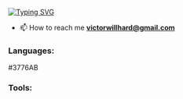 <a href="https://git.io/typing-svg"><img src="https://readme-typing-svg.herokuapp.com?font=Orbitron&size=24&pause=500&random=false&width=435&lines=Hi+%F0%9F%91%8B%2C+I'm+Victor;I'm+a+novice+python+developer" alt="Typing SVG" /></a>

- 📫 How to reach me **victorwillhard@gmail.com**

<h3 align="left">Languages:</h3>
#3776AB
<h3 align="left">Tools:</h3>

